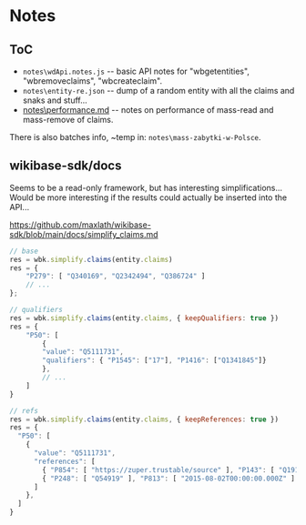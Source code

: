 # Notes

## ToC
* `notes\wdApi.notes.js` -- basic API notes for "wbgetentities", "wbremoveclaims", "wbcreateclaim".
* `notes\entity-re.json` -- dump of a random entity with all the claims and snaks and stuff...
* [notes\performance.md](notes\performance.md) -- notes on performance of mass-read and mass-remove of claims.

There is also batches info, ~temp in: `notes\mass-zabytki-w-Polsce`.

## wikibase-sdk/docs

Seems to be a read-only framework, but has interesting simplifications... Would be more interesting if the results could actually be inserted into the API...

https://github.com/maxlath/wikibase-sdk/blob/main/docs/simplify_claims.md

```js
// base
res = wbk.simplify.claims(entity.claims)
res = {
	"P279": [ "Q340169", "Q2342494", "Q386724" ]
	// ...
};

// qualifiers
res = wbk.simplify.claims(entity.claims, { keepQualifiers: true })
res = {
	"P50": [
		{
		"value": "Q5111731",
		"qualifiers": { "P1545": ["17"], "P1416": ["Q1341845"]}
		},
		// ...
	]
}

// refs
res = wbk.simplify.claims(entity.claims, { keepReferences: true })
res = {
  "P50": [
    {
      "value": "Q5111731",
      "references": [
        { "P854": [ "https://zuper.trustable/source" ], "P143": [ "Q191769" ] }
        { "P248": [ "Q54919" ], "P813": [ "2015-08-02T00:00:00.000Z" ] }
      ]
    },
  ]
}
```